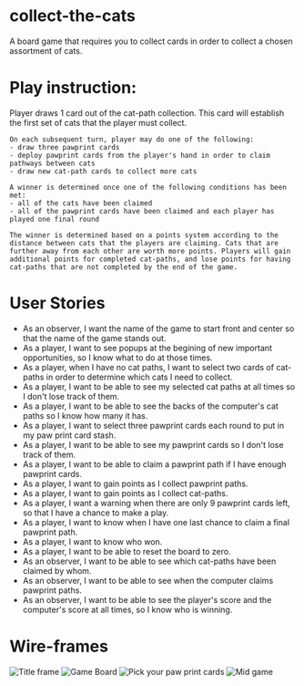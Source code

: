 # collect-the-cats
A board game that requires you to collect cards in order to collect a chosen assortment of cats.

# Play instruction:
Player draws 1 card out of the cat-path collection. This card will establish the first set of cats that the player must collect. 

    On each subsequent turn, player may do one of the following:
    - draw three pawprint cards
    - deploy pawprint cards from the player's hand in order to claim pathways between cats
    - draw new cat-path cards to collect more cats
    
    A winner is determined once one of the following conditions has been met:
    - all of the cats have been claimed
    - all of the pawprint cards have been claimed and each player has played one final round
    
    The winner is determined based on a points system according to the distance between cats that the players are claiming. Cats that are further away from each other are worth more points. Players will gain additional points for completed cat-paths, and lose points for having cat-paths that are not completed by the end of the game.

# User Stories
- As an observer, I want the name of the game to start front and center so that the name of the game stands out.
- As a player, I want to see popups at the begining of new important opportunities, so I know what to do at those times.
- As a player, when I have no cat paths, I want to select two cards of cat-paths in order to determine which cats I need to collect.
- As a player, I want to be able to see my selected cat paths at all times so I don't lose track of them.
- As a player, I want to be able to see the backs of the computer's cat paths so I know how many it has.
- As a player, I want to select three pawprint cards each round to put in my paw print card stash.
- As a player, I want to be able to see my pawprint cards so I don't lose track of them.
- As a player, I want to be able to claim a pawprint path if I have enough pawprint cards.
- As a player, I want to gain points as I collect pawprint paths.
- As a player, I want to gain points as I collect cat-paths.
- As a player, I want a warning when there are only 9 pawprint cards left, so that I have a chance to make a play.
- As a player, I want to know when I have one last chance to claim a final pawprint path.
- As a player, I want to know who won.
- As a player, I want to be able to reset the board to zero.
- As an observer, I want to be able to see which cat-paths have been claimed by whom.
- As an observer, I want to be able to see when the computer claims pawprint paths.
- As an observer, I want to be able to see the player's score and the computer's score at all times, so I know who is winning.

# Wire-frames
![Title frame](https://share.balsamiq.com/c/qRMpftaLgh4BRRPZobGWQc.png)
![Game Board](https://share.balsamiq.com/c/mXqFcJDMwXMGKLimrCUgaR.png)
![Pick your paw print cards](https://share.balsamiq.com/c/oMryKrEJaYPJ94EjeL11dh.png)
![Mid game](https://share.balsamiq.com/c/5D6jYpuDC6RhwcGpfike6k.png)
